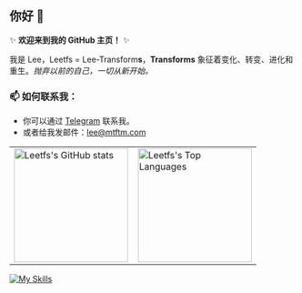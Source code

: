 ## 你好 👋 

✨ **欢迎来到我的 GitHub 主页！** ✨

我是 Lee，Leetfs = Lee-Transform**s**，**Transforms** 象征着变化、转变、进化和重生。*抛弃以前的自己，一切从新开始。*

### 📫 如何联系我：
- 你可以通过 [Telegram](https://t.me/leetfs) 联系我。
- 或者给我发邮件：lee@mtftm.com

<table border="0" cellpadding="0" cellspacing="0" style="width: 100%;">
  <tr>
    <td style="padding-right: 10px;">
      <picture>
        <source 
          srcset="https://github-readme-stats.vercel.app/api?username=Leetfs&include_all_commits=true&count_private=true&theme=dark"
          media="(prefers-color-scheme: dark)"
        />
        <source
          srcset="https://github-readme-stats.vercel.app/api?username=Leetfs&include_all_commits=true&count_private=true"
          media="(prefers-color-scheme: light), (prefers-color-scheme: no-preference)"
        />
        <img height="200em" src="https://github-readme-stats.vercel.app/api?username=Leetfs&include_all_commits=true&count_private=true" alt="Leetfs's GitHub stats" />
      </picture>
    </td>
    <td>
      <picture>
        <source 
          srcset="https://github-readme-stats.vercel.app/api/top-langs/?username=Leetfs&layout=compact&theme=dark"
          media="(prefers-color-scheme: dark)"
        />
        <source
          srcset="https://github-readme-stats.vercel.app/api/top-langs/?username=Leetfs&layout=compact"
          media="(prefers-color-scheme: light), (prefers-color-scheme: no-preference)"
        />
        <img height="200em" src="https://github-readme-stats.vercel.app/api/top-langs/?username=Leetfs&layout=compact" alt="Leetfs's Top Languages" />
      </picture>
    </td>
  </tr>
</table>



[![My Skills](https://skillicons.dev/icons?i=vscode,unity,ae,au,ai,ps,pr,blender,c,cs,cpp,cloudflare,css,debian,docker,git,github,githubactions,html,md,ubuntu)](https://skillicons.dev)